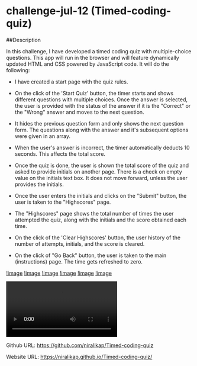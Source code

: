# challenge-jul-12 (Timed-coding-quiz)

##Description

In this challenge, I have developed a timed coding quiz with multiple-choice questions. This app will run in the browser and will feature dynamically updated HTML and CSS powered by JavaScript code. It will do the following:

- I have created a start page with the quiz rules. 

- On the click of the 'Start Quiz' button, the timer starts and shows different questions with multiple choices. Once the answer is selected, the user is provided with the status of the answer if it is the "Correct" or the "Wrong" answer and moves to the next question. 

- It hides the previous question form and only shows the next question form. The questions along with the answer and it's subsequent options were given in an array.

- When the user's answer is incorrect, the timer automatically deducts 10 seconds. This affects the total score.

- Once the quiz is done, the user is shown the total score of the quiz and asked to provide initials on another page. There is a check on empty value on the initials text box. It does not move forward, unless the user provides the initials.

- Once the user enters the initials and clicks on the "Submit" button, the user is taken to the "Highscores" page.

- The "Highscores" page shows the total number of times the user attempted the quiz, along with the initials and the score obtained each time.

- On the click of the 'Clear Highscores' button, the user history of the number of attempts, initials, and the score is cleared.

- On the click of "Go Back" button, the user is taken to the main (instructions) page. The time gets refreshed to zero.

[!image](./assets/images/Start.jpg)
[!image](./assets/images/Quizr.jpg)
[!image](./assets/images/Quizw.jpg)
[!image](./assets/images/Total.jpg)
[!image](./assets/images/Highscores.jpg)
[!image](./assets/images/End.jpg)

![video](./assets/images/Timed-coding-quiz.mov)

Github URL:
https://github.com/niralikap/Timed-coding-quiz

Website URL:
https://niralikap.github.io/Timed-coding-quiz/


